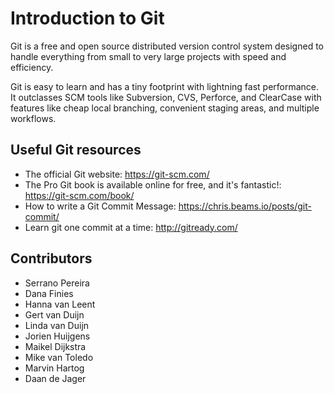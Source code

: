 # Introduction to Git

Git is a free and open source distributed version control system designed to
handle everything from small to very large projects with speed and efficiency.

Git is easy to learn and has a tiny footprint with lightning fast performance.
It outclasses SCM tools like Subversion, CVS, Perforce, and ClearCase with
features like cheap local branching, convenient staging areas, and multiple
workflows.


## Useful Git resources

* The official Git website: <https://git-scm.com/>
* The Pro Git book is available online for free, and it's fantastic!:
  <https://git-scm.com/book/>
* How to write a Git Commit Message: <https://chris.beams.io/posts/git-commit/>
* Learn git one commit at a time: <http://gitready.com/>

## Contributors

* Serrano Pereira
* Dana Finies
* Hanna van Leent
* Gert van Duijn
* Linda van Duijn
* Jorien Huijgens
* Maikel Dijkstra
* Mike van Toledo
* Marvin Hartog
* Daan de Jager
